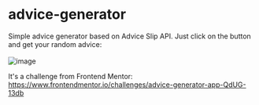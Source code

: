 # advice-generator

Simple advice generator based on Advice Slip API. Just click on the button and get your random advice:
<br/><br/>
![image](https://user-images.githubusercontent.com/94777746/209069838-5889ad5b-c3cc-4989-9edf-17160d0313d4.png)

It's a challenge from Frontend Mentor:
https://www.frontendmentor.io/challenges/advice-generator-app-QdUG-13db
